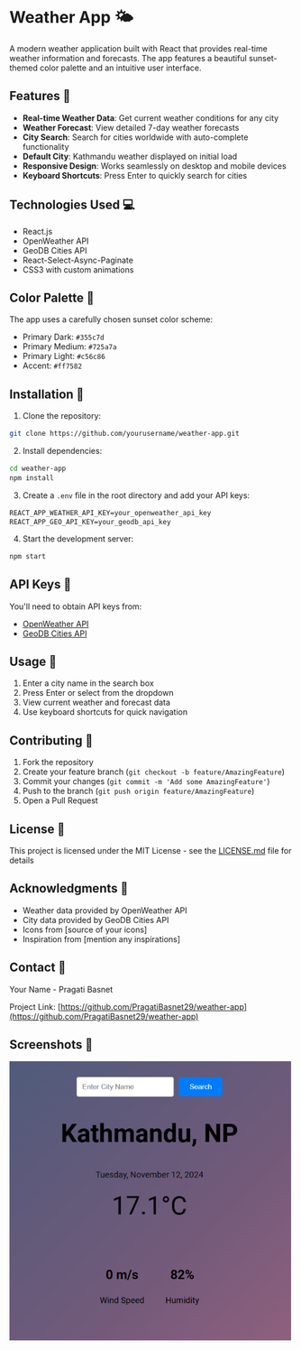 # Weather App 🌤️

A modern weather application built with React that provides real-time weather information and forecasts. The app features a beautiful sunset-themed color palette and an intuitive user interface.

## Features 🌟

- **Real-time Weather Data**: Get current weather conditions for any city
- **Weather Forecast**: View detailed 7-day weather forecasts
- **City Search**: Search for cities worldwide with auto-complete functionality
- **Default City**: Kathmandu weather displayed on initial load
- **Responsive Design**: Works seamlessly on desktop and mobile devices
- **Keyboard Shortcuts**: Press Enter to quickly search for cities

## Technologies Used 💻

- React.js
- OpenWeather API
- GeoDB Cities API
- React-Select-Async-Paginate
- CSS3 with custom animations

## Color Palette 🎨

The app uses a carefully chosen sunset color scheme:
- Primary Dark: `#355c7d`
- Primary Medium: `#725a7a`
- Primary Light: `#c56c86`
- Accent: `#ff7582`

## Installation 🚀

1. Clone the repository:
```bash
git clone https://github.com/yourusername/weather-app.git
```

2. Install dependencies:
```bash
cd weather-app
npm install
```

3. Create a `.env` file in the root directory and add your API keys:
```env
REACT_APP_WEATHER_API_KEY=your_openweather_api_key
REACT_APP_GEO_API_KEY=your_geodb_api_key
```

4. Start the development server:
```bash
npm start
```

## API Keys 🔑

You'll need to obtain API keys from:
- [OpenWeather API](https://openweathermap.org/api)
- [GeoDB Cities API](https://rapidapi.com/wirefreethought/api/geodb-cities/)

## Usage 📱

1. Enter a city name in the search box
2. Press Enter or select from the dropdown
3. View current weather and forecast data
4. Use keyboard shortcuts for quick navigation

## Contributing 🤝

1. Fork the repository
2. Create your feature branch (`git checkout -b feature/AmazingFeature`)
3. Commit your changes (`git commit -m 'Add some AmazingFeature'`)
4. Push to the branch (`git push origin feature/AmazingFeature`)
5. Open a Pull Request

## License 📄

This project is licensed under the MIT License - see the [LICENSE.md](LICENSE.md) file for details

## Acknowledgments 👏

- Weather data provided by OpenWeather API
- City data provided by GeoDB Cities API
- Icons from [source of your icons]
- Inspiration from [mention any inspirations]

## Contact 📧

Your Name - Pragati Basnet

Project Link: [https://github.com/PragatiBasnet29/weather-app](https://github.com/PragatiBasnet29/weather-app)

## Screenshots 📸

<img src="public/Screenshot 2024-11-12 092341.png" width="500" alt="Weather App"/>
